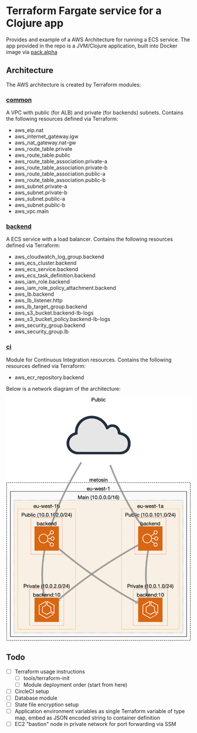 # Terraform Fargate service for a Clojure app

Provides and example of a AWS Architecture for running a ECS service. The app provided in the repo is a JVM/Clojure application, built into Docker image via [pack.alpha](https://github.com/juxt/pack.alpha#docker-image)

## Architecture

The AWS architecture is created by Terraform modules:

### [common](terraform/common)

A VPC with public (for ALB) and private (for backends) subnets. Contains the following resources defined via Terraform:

* aws_eip.nat
* aws_internet_gateway.igw
* aws_nat_gateway.nat-gw
* aws_route_table.private
* aws_route_table.public
* aws_route_table_association.private-a
* aws_route_table_association.private-b
* aws_route_table_association.public-a
* aws_route_table_association.public-b
* aws_subnet.private-a
* aws_subnet.private-b
* aws_subnet.public-a
* aws_subnet.public-b
* aws_vpc.main
  
### [backend](terraform/backend)

A ECS service with a load balancer. Contains the following resources defined via Terraform:

* aws_cloudwatch_log_group.backend
* aws_ecs_cluster.backend
* aws_ecs_service.backend
* aws_ecs_task_definition.backend
* aws_iam_role.backend
* aws_iam_role_policy_attachment.backend
* aws_lb.backend
* aws_lb_listener.http
* aws_lb_target_group.backend
* aws_s3_bucket.backend-lb-logs
* aws_s3_bucket_policy.backend-lb-logs
* aws_security_group.backend
* aws_security_group.lb

### [ci](terraform/ci)

Module for Continuous Integration resources. Contains the following resources defined via Terraform:

* aws_ecr_repository.backend

Below is a network diagram of the architecture:

![Architecture picture](architecture.png)

## Todo

* [ ] Terraform usage instructions
  * [ ] tools/terraform-init
  * [ ] Module deployment order (start from here)
* [ ] CircleCI setup
* [ ] Database module
* [ ] State file encryption setup
* [ ] Application environment variables as single Terraform variable of type map, embed as JSON encoded string to container definition
* [ ] EC2 "bastion" node in private network for port forwarding via SSM
